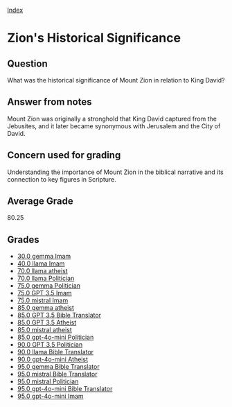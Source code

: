 
[Index](../../index.md)
# Zion's Historical Significance
## Question
What was the historical significance of Mount Zion in relation to King David?

## Answer from notes
Mount Zion was originally a stronghold that King David captured from the Jebusites, and it later became synonymous with Jerusalem and the City of David.

## Concern used for grading
Understanding the importance of Mount Zion in the biblical narrative and its connection to key figures in Scripture.

## Average Grade
80.25

## Grades
 * [30.0 gemma Imam](../answers/gemma_Imam/Zion's_Historical_Significance.md)
 * [40.0 llama Imam](../answers/llama_Imam/Zion's_Historical_Significance.md)
 * [70.0 llama atheist](../answers/llama_atheist/Zion's_Historical_Significance.md)
 * [70.0 llama Politician](../answers/llama_Politician/Zion's_Historical_Significance.md)
 * [75.0 gemma Politician](../answers/gemma_Politician/Zion's_Historical_Significance.md)
 * [75.0 GPT 3.5 Imam](../answers/GPT_3.5_Imam/Zion's_Historical_Significance.md)
 * [75.0 mistral Imam](../answers/mistral_Imam/Zion's_Historical_Significance.md)
 * [85.0 gemma atheist](../answers/gemma_atheist/Zion's_Historical_Significance.md)
 * [85.0 GPT 3.5 Bible Translator](../answers/GPT_3.5_Bible_Translator/Zion's_Historical_Significance.md)
 * [85.0 GPT 3.5 Atheist](../answers/GPT_3.5_Atheist/Zion's_Historical_Significance.md)
 * [85.0 mistral atheist](../answers/mistral_atheist/Zion's_Historical_Significance.md)
 * [85.0 gpt-4o-mini Politician](../answers/gpt-4o-mini_Politician/Zion's_Historical_Significance.md)
 * [90.0 GPT 3.5 Politician](../answers/GPT_3.5_Politician/Zion's_Historical_Significance.md)
 * [90.0 llama Bible Translator](../answers/llama_Bible_Translator/Zion's_Historical_Significance.md)
 * [90.0 gpt-4o-mini Atheist](../answers/gpt-4o-mini_Atheist/Zion's_Historical_Significance.md)
 * [95.0 gemma Bible Translator](../answers/gemma_Bible_Translator/Zion's_Historical_Significance.md)
 * [95.0 mistral Bible Translator](../answers/mistral_Bible_Translator/Zion's_Historical_Significance.md)
 * [95.0 mistral Politician](../answers/mistral_Politician/Zion's_Historical_Significance.md)
 * [95.0 gpt-4o-mini Bible Translator](../answers/gpt-4o-mini_Bible_Translator/Zion's_Historical_Significance.md)
 * [95.0 gpt-4o-mini Imam](../answers/gpt-4o-mini_Imam/Zion's_Historical_Significance.md)

